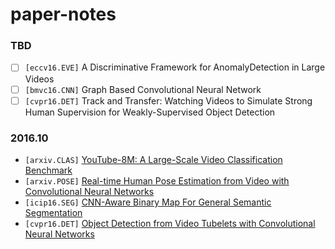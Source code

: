 # paper-notes

### TBD

* [ ] `[eccv16.EVE]` A Discriminative Framework for AnomalyDetection in Large Videos
* [ ] `[bmvc16.CNN]` Graph Based Convolutional Neural Network
* [ ] `[cvpr16.DET]` Track and Transfer: Watching Videos to Simulate Strong Human Supervision for Weakly-Supervised Object Detection

### 2016.10

* `[arxiv.CLAS]` [YouTube-8M: A Large-Scale Video Classification Benchmark](paper-notes/youtube-8m.md)
* `[arxiv.POSE]` [Real-time Human Pose Estimation from Video with Convolutional Neural Networks](paper-notes/pose-video.md)
* `[icip16.SEG]` [CNN-Aware Binary Map For General Semantic Segmentation](paper-notes/cnn-itq.md)
* `[cvpr16.DET]` [Object Detection from Video Tubelets with Convolutional Neural Networks](paper-notes/tcnn.md)
